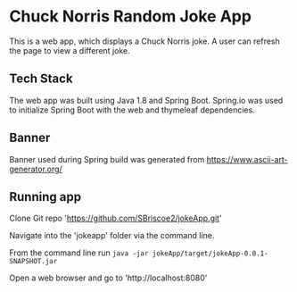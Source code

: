 # Chuck Norris Random Joke App
This is a web app, which displays a Chuck Norris joke. A user can refresh the page to view a different joke. 

## Tech Stack
The web app was built using Java 1.8 and Spring Boot.
Spring.io was used to initialize  Spring Boot with the web and thymeleaf dependencies.

## Banner 

Banner used during Spring build was generated from https://www.ascii-art-generator.org/

## Running app

Clone Git repo 'https://github.com/SBriscoe2/jokeApp.git'

Navigate into the 'jokeapp' folder via the command line.

From the command line run ```java -jar jokeApp/target/jokeApp-0.0.1-SNAPSHOT.jar```

Open a web browser and go to 'http://localhost:8080'


